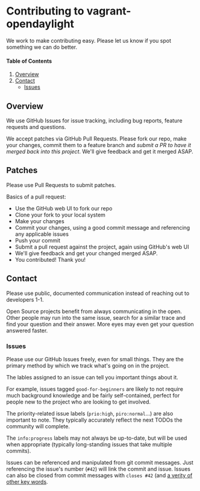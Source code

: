 # Contributing to vagrant-opendaylight

We work to make contributing easy. Please let us know if you spot something we can do better.

#### Table of Contents 
1. [Overview](#overview)
1. [Contact](#contact)
    * [Issues](#issues)

## Overview

We use GitHub Issues for issue tracking, including bug reports, feature requests and questions.

We accept patches via GitHub Pull Requests. Please fork our repo, make your changes, commit them to a feature branch and *submit a PR to have it merged back into this project*. We'll give feedback and get it merged ASAP.

## Patches

Please use Pull Requests to submit patches.

Basics of a pull request:
* Use the GitHub web UI to fork our repo
* Clone your fork to your local system
* Make your changes
* Commit your changes, using a good commit message and referencing any applicable issues
* Push your commit
* Submit a pull request against the project, again using GitHub's web UI
* We'll give feedback and get your changed merged ASAP.
* You contributed! Thank you!

## Contact

Please use public, documented communication instead of reaching out to developers 1-1.

Open Source projects benefit from always communicating in the open. Other people may run into the same issue, search for a similar trace and find your question and their answer. More eyes may even get your question answered faster.

### Issues

Please use our GitHub Issues freely, even for small things. They are the primary method by which we track what's going on in the project.

The lables assigned to an issue can tell you important things about it.

For example, issues tagged `good-for-beginners` are likely to not require much background knowledge and be fairly self-contained, perfect for people new to the project who are looking to get involved.

The priority-related issue labels (`prio:high`, `piro:normal`...) are also important to note. They typically accurately reflect the next TODOs the community will complete.

The `info:progress` labels may not always be up-to-date, but will be used when appropriate (typically long-standing issues that take multiple commits).

Issues can be referenced and manipulated from git commit messages. Just referencing the issue's number (`#42`) will link the commit and issue. Issues can also be closed from commit messages with `closes #42` (and [a verity of other key words](https://help.github.com/articles/closing-issues-via-commit-messages/).

